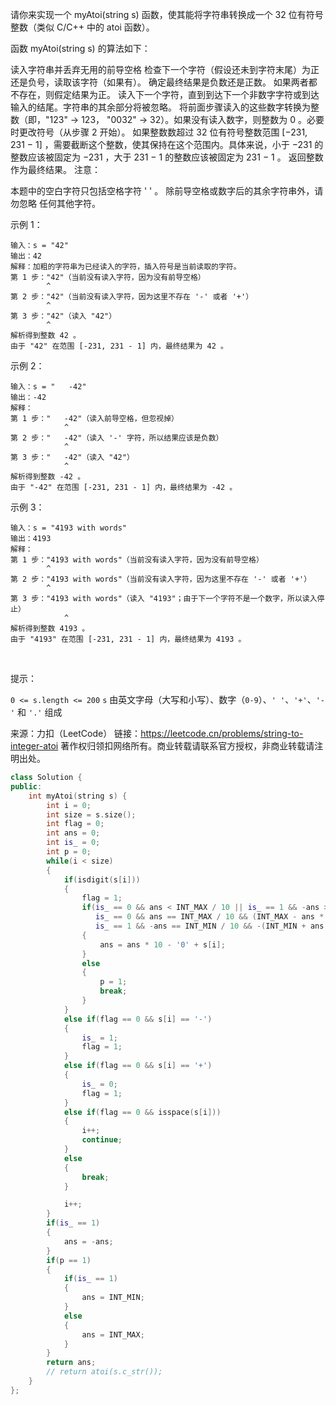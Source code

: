 请你来实现一个 myAtoi(string s) 函数，使其能将字符串转换成一个 32 位有符号整数（类似 C/C++ 中的 atoi 函数）。

函数 myAtoi(string s) 的算法如下：

读入字符串并丢弃无用的前导空格
检查下一个字符（假设还未到字符末尾）为正还是负号，读取该字符（如果有）。 确定最终结果是负数还是正数。 如果两者都不存在，则假定结果为正。
读入下一个字符，直到到达下一个非数字字符或到达输入的结尾。字符串的其余部分将被忽略。
将前面步骤读入的这些数字转换为整数（即，"123" -> 123， "0032" -> 32）。如果没有读入数字，则整数为 0 。必要时更改符号（从步骤 2 开始）。
如果整数数超过 32 位有符号整数范围 [−231,  231 − 1] ，需要截断这个整数，使其保持在这个范围内。具体来说，小于 −231 的整数应该被固定为 −231 ，大于 231 − 1 的整数应该被固定为 231 − 1 。
返回整数作为最终结果。
注意：

本题中的空白字符只包括空格字符 ' ' 。
除前导空格或数字后的其余字符串外，请勿忽略 任何其他字符。
 

示例 1：

    输入：s = "42"
    输出：42
    解释：加粗的字符串为已经读入的字符，插入符号是当前读取的字符。
    第 1 步："42"（当前没有读入字符，因为没有前导空格）
            ^
    第 2 步："42"（当前没有读入字符，因为这里不存在 '-' 或者 '+'）
            ^
    第 3 步："42"（读入 "42"）
            ^
    解析得到整数 42 。
    由于 "42" 在范围 [-231, 231 - 1] 内，最终结果为 42 。

示例 2：

    输入：s = "   -42"
    输出：-42
    解释：
    第 1 步："   -42"（读入前导空格，但忽视掉）
                ^
    第 2 步："   -42"（读入 '-' 字符，所以结果应该是负数）
                ^
    第 3 步："   -42"（读入 "42"）
                ^
    解析得到整数 -42 。
    由于 "-42" 在范围 [-231, 231 - 1] 内，最终结果为 -42 。

示例 3：

    输入：s = "4193 with words"
    输出：4193
    解释：
    第 1 步："4193 with words"（当前没有读入字符，因为没有前导空格）
            ^
    第 2 步："4193 with words"（当前没有读入字符，因为这里不存在 '-' 或者 '+'）
            ^
    第 3 步："4193 with words"（读入 "4193"；由于下一个字符不是一个数字，所以读入停止）
                ^
    解析得到整数 4193 。
    由于 "4193" 在范围 [-231, 231 - 1] 内，最终结果为 4193 。
 

提示：

`0 <= s.length <= 200`
`s` 由英文字母（大写和小写）、数字（`0-9`）、`' '`、`'+'`、`'-'` 和 `'.'` 组成

来源：力扣（LeetCode）
链接：https://leetcode.cn/problems/string-to-integer-atoi
著作权归领扣网络所有。商业转载请联系官方授权，非商业转载请注明出处。

```C++
class Solution {
public:
    int myAtoi(string s) {
        int i = 0;
        int size = s.size();
        int flag = 0;
        int ans = 0;
        int is_ = 0;
        int p = 0;
        while(i < size)
        {
            if(isdigit(s[i]))
            {
                flag = 1;
                if(is_ == 0 && ans < INT_MAX / 10 || is_ == 1 && -ans > INT_MIN / 10 ||
                   is_ == 0 && ans == INT_MAX / 10 && (INT_MAX - ans * 10) > (s[i] - '0') ||
                   is_ == 1 && -ans == INT_MIN / 10 && -(INT_MIN + ans * 10) > (s[i] - '0'))
                {
                    ans = ans * 10 - '0' + s[i];
                }
                else
                {
                    p = 1;
                    break;
                }
            }
            else if(flag == 0 && s[i] == '-')
            {
                is_ = 1;
                flag = 1;
            }
            else if(flag == 0 && s[i] == '+')
            {
                is_ = 0;
                flag = 1;
            }
            else if(flag == 0 && isspace(s[i]))
            {
                i++;
                continue;
            }
            else
            {
                break;
            }

            i++;
        }
        if(is_ == 1)
        {
            ans = -ans;
        }
        if(p == 1)
        {
            if(is_ == 1)
            {
                ans = INT_MIN;
            }
            else
            {
                ans = INT_MAX;
            }
        }
        return ans;
        // return atoi(s.c_str());
    }
};
```